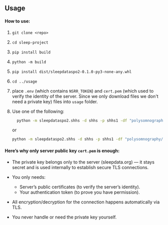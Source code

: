 ## Usage

#### How to use:

1. `git clone <repo>`
2. `cd sleep-project`
3. `pip install build`
4. `python -m build`
5. `pip install dist/sleepdataspo2-0.1.0-py3-none-any.whl`
6. `cd ../usage`
7. place `.env` (which contains `NSRR_TOKEN`) and `cert.pem` (which used to verify the identity of the server. Since we only download files we don't need a private key) files into `usage` folder.
8. Use one of the following:

   ```bash
     python -m sleepdataspo2.shhs -d shhs -p shhs1 -df "polysomnography/edfs/shhs1" -dt data -s 200504 -e 200505 -t 2
   ```

   or

   ```bash
   python -m sleepdataspo2.shhs -d shhs -p shhs1 -df "polysomnography/edfs/shhs1" -dt data -l "200315 200317 200313" -t 3
   ```

#### Here’s why only server public key `cert.pem` is enough:

- The private key belongs only to the server (sleepdata.org) — it stays secret and is used internally to establish secure TLS connections.

- You only needs:

  - Server’s public certificates (to verify the server’s identity).
  - Your authentication token (to prove you have permission).

- All encryption/decryption for the connection happens automatically via TLS.

- You never handle or need the private key yourself.
